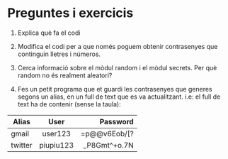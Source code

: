 # Preguntes i exercicis
1. Explica què fa el codi

2. Modifica el codi per a que només poguem obtenir contrasenyes
que continguin lletres i números.

3. Cerca informació sobre el mòdul random i el mòdul secrets.
Per què random no és realment aleatori? 

4. Fes un petit programa que et guardi les contrasenyes que generes
segons un alias, en un full de text que es va actualitzant.
i.e: el full de text ha de contenir (sense la taula):


| Alias        | User           | Password  |
| ------------- |:-------------:| -----:|
| gmail      | user123          | =p@@v6Eob/[? |
| twitter      | piupiu123      |   _P8Gmt^+o.7N |
